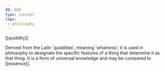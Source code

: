 ```yaml
---
ID: 600
type: concept
tags: 
 - philosophy
---
```


[[quiddity]]

 Derived from the
Latin '*quidditas*', meaning 'whatness', it is used in philosophy to
designate the specific features of a thing that determine it as that
thing. It is a form of universal knowledge and may be compared to
[[essence]].
